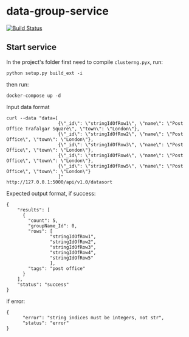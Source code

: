 # data-group-service
[![Build Status](https://travis-ci.org/findexchange/data-group-service.svg?branch=master)](https://travis-ci.org/findexchange/data-group-service)
## Start service

In the project's folder first need to compile ```clusterng.pyx```, run:
```
python setup.py build_ext -i
```
then run:
```
docker-compose up -d
```

Input data format
```
curl --data "data=[
                   {\"_id\": \"stringIdOfRow1\", \"name\": \"Post Office Trafalgar Square\", \"town\": \"London\"},
                   {\"_id\": \"stringIdOfRow2\", \"name\": \"Post Office\", \"town\": \"London\"},
                   {\"_id\": \"stringIdOfRow3\", \"name\": \"Post Office\", \"town\": \"London\"}, 
                   {\"_id\": \"stringIdOfRow4\", \"name\": \"Post Office\", \"town\": \"London\"},
                   {\"_id\": \"stringIdOfRow5\", \"name\": \"Post Office\", \"town\": \"London\"}
                   ]" 
http://127.0.0.1:5000/api/v1.0/datasort
```
Expected output format,
if success:

```
{
    "results": [
      {
        "count": 5,
        "groupName_Id": 0,
        "rows": [
                "stringIdOfRow1",
                "stringIdOfRow2",
                "stringIdOfRow3",
                "stringIdOfRow4",
                "stringIdOfRow5"
                ],
        "tags": "post office"
      }
    ],
    "status": "success"
}

```
if error:

```
{
      "error": "string indices must be integers, not str",
      "status": "error"
}
```
